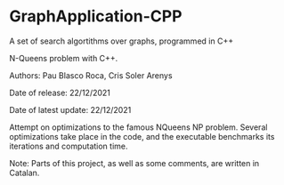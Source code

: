 # GraphApplication-CPP
A set of search algortithms over graphs, programmed in C++

N-Queens problem with C++.

Authors: Pau Blasco Roca, Cris Soler Arenys

Date of release: 22/12/2021

Date of latest update: 22/12/2021

Attempt on optimizations to the famous NQueens NP problem. Several optimizations take place in the code, and the executable benchmarks its iterations and computation time.

Note: Parts of this project, as well as some comments, are written in Catalan.
